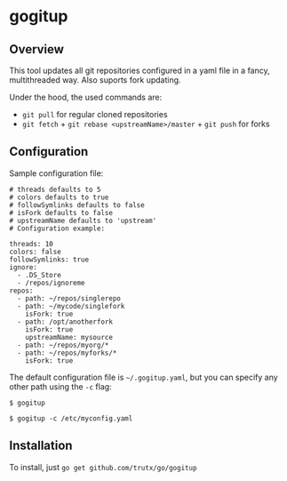 # gogitup

## Overview

This tool updates all git repositories configured in a yaml file in a fancy, multithreaded way. Also suports fork updating.

Under the hood, the used commands are:

* `git pull` for regular cloned repositories
* `git fetch` + `git rebase <upstreamName>/master` + `git push` for forks

## Configuration

Sample configuration file:

```
# threads defaults to 5
# colors defaults to true
# followSymlinks defaults to false
# isFork defaults to false
# upstreamName defaults to 'upstream'
# Configuration example:

threads: 10
colors: false
followSymlinks: true
ignore:
  - .DS_Store
  - /repos/ignoreme
repos:
  - path: ~/repos/singlerepo
  - path: ~/mycode/singlefork
    isFork: true
  - path: /opt/anotherfork
    isFork: true
    upstreamName: mysource
  - path: ~/repos/myorg/*
  - path: ~/repos/myforks/*
    isFork: true
```

The default configuration file is `~/.gogitup.yaml`, but you can specify any other path using the `-c` flag:

`$ gogitup`

`$ gogitup -c /etc/myconfig.yaml`

## Installation

To install, just `go get github.com/trutx/go/gogitup`
